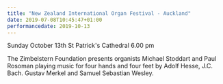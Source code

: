 ```yaml
---
title: "New Zealand International Organ Festival - Auckland"
date: 2019-07-08T10:45:47+01:00
performancedate: 2019-10-13
---
```


Sunday October 13th
St Patrick's Cathedral
6.00 pm

The Zimbelstern Foundation presents organists Michael Stoddart and Paul Rosoman playing music for four hands and four feet by Adolf Hesse, J.C. Bach. Gustav Merkel and Samuel Sebastian Wesley.
